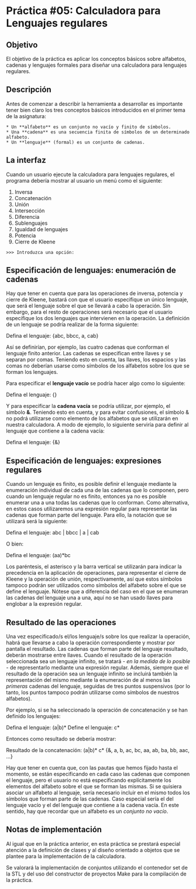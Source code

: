 # Práctica #05: Calculadora para Lenguajes regulares

## Objetivo

El objetivo de la práctica es aplicar los conceptos básicos sobre alfabetos, cadenas y lenguajes formales para diseñar una calculadora para lenguajes regulares.

## Descripción

Antes de comenzar a describir la herramienta a desarrollar es importante tener bien claro los tres conceptos básicos introducidos en el primer tema de la asignatura:


    * Un **alfabeto** es un conjunto no vacío y finito de símbolos.
    * Una **cadena** es una secuencia finita de símbolos de un determinado alfabeto.
    * Un **lenguaje** (formal) es un conjunto de cadenas.

## La interfaz

Cuando un usuario ejecute la calculadora para lenguajes regulares, el programa debería mostrar al usuario un menú como el siguiente:

1. Inversa
2. Concatenación 
3. Unión 
4. Intersección
5. Diferencia
6. Sublenguajes
7. Igualdad de lenguajes
8. Potencia
9. Cierre de Kleene

``>>> Introduzca una opción: ``

## Especificación de lenguajes: enumeración de cadenas

Hay que tener en cuenta que para las operaciones de inversa, potencia y cierre de Kleene, bastará con que el usuario especifique un único lenguaje, que será el lenguaje sobre el que se llevará a cabo la operación. Sin embargo, para el resto de operaciones será necesario que el usuario especifique los dos lenguajes que intervienen en la operación. La definición de un lenguaje se podría realizar de la forma siguiente:

Defina el lenguaje: {abc, bbcc, a, cab}

Así se definirían, por ejemplo, las cuatro cadenas que conforman el lenguaje finito anterior. Las cadenas se especifican entre llaves y se separan por comas. Teniendo esto en cuenta, las llaves, los espacios y las comas no deberían usarse como símbolos de los alfabetos sobre los que se forman los lenguajes.

Para especificar el **lenguaje vacío** se podría hacer algo como lo siguiente:

Defina el lenguaje: {}

Y para especificar la **cadena vacía** se podría utilizar, por ejemplo, el símbolo **&**. Teniendo esto en cuenta, y para evitar confusiones, el símbolo & no podrá utilizarse como elemento de los alfabetos que se utilizarán en nuestra calculadora. A modo de ejemplo, lo siguiente serviría para definir al lenguaje que contiene a la cadena vacía:

Defina el lenguaje: {&}

## Especificación de lenguajes: expresiones regulares

Cuando un lenguaje es finito, es posible definir el lenguaje mediante la enumeración individual de cada una de las cadenas que lo componen, pero cuando un lenguaje regular no es finito, entonces ya no es posible enumerar una a una todas las cadenas que lo conforman. Como alternativa, en estos casos utilizaremos una expresión regular para representar las cadenas que forman parte del lenguaje. Para ello, la notación que se utilizará será la siguiente:

Defina el lenguaje: abc | bbcc | a | cab

O bien:

Defina el lenguaje: (aa)*bc

Los paréntesis, el asterisco y la barra vertical se utilizarán para indicar la precedencia en la aplicación de operaciones, para representar el cierre de Kleene y la operación de unión, respectivamente, así que estos símbolos tampoco podrán ser utilizados como símbolos del alfabeto sobre el que se define el lenguaje. Nótese que a diferencia del caso en el que se enumeran las cadenas del lenguaje una a una, aquí no se han usado llaves para englobar a la expresión regular.

## Resultado de las operaciones

Una vez especificado/s el/los lenguaje/s sobre los que realizar la operación, habrá que llevarse a cabo la operación correspondiente y mostrar por pantalla el resultado. Las cadenas que forman parte del lenguaje resultado, deberán mostrarse entre llaves. Cuando el resultado de la operación seleccionada sea un lenguaje infinito, se tratará - *en la medida de lo posible* - de representarlo mediante una expresión regular. Además, siempre que el resultado de la operación sea un lenguaje infinito se incluirá también la representación del mismo mediante la enumeración de al menos las *primeras* cadenas del lenguaje, seguidas de tres puntos suspensivos (por lo tanto, los puntos tampoco podrán utilizarse como símbolos de nuestros alfabetos).

Por ejemplo, si se ha seleccionado la operación de concatenación y se han definido los lenguajes:

Defina el lenguaje: (a|b)*
Define el lenguaje: c*

Entonces como resultado se debería mostrar:

Resultado de la concatenación: (a|b)* c*
{&, a, b, ac, bc, aa, ab, ba, bb, aac, ...}

Hay que tener en cuenta que, con las pautas que hemos fijado hasta el momento, se están especificando en cada caso las cadenas que componen el lenguaje, pero el usuario no está especificando explícitamente los elementos del alfabeto sobre el que se forman las mismas. Si se quisiera asociar un alfabeto al lenguaje, sería necesario incluir en el mismo todos los símbolos que forman parte de las cadenas. Caso especial sería el del lenguaje vacío y el del lenguaje que contiene a la cadena vacía. En este sentido, hay que recordar que un alfabeto es un *conjunto no vacío*.

## Notas de implementación

Al igual que en la práctica anterior, en esta práctica se prestará especial atención a la definición de clases y al diseño orientado a objetos que se plantee para la implementación de la calculadora.

Se valorará la implementación de conjuntos utilizando el contenedor set de la STL y del uso del constructor de proyectos Make para la compilación de la práctica.